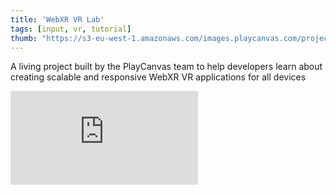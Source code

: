 ```yaml
---
title: 'WebXR VR Lab'
tags: [input, vr, tutorial]
thumb: "https://s3-eu-west-1.amazonaws.com/images.playcanvas.com/projects/12/446331/CAAA6B-image-75.jpg"
---
```


A living project built by the PlayCanvas team to help developers learn about creating scalable and responsive WebXR VR applications for all devices

<div className="iframe-container">
    <iframe loading="lazy" src="https://playcanv.as/p/sAsiDvtC/" title="WebXR VR Lab" webkitallowfullscreen="true" mozallowfullscreen="true" allow="autoplay" allowfullscreen="true" allowvr="" scrolling="no" frameborder="0" />
</div>
